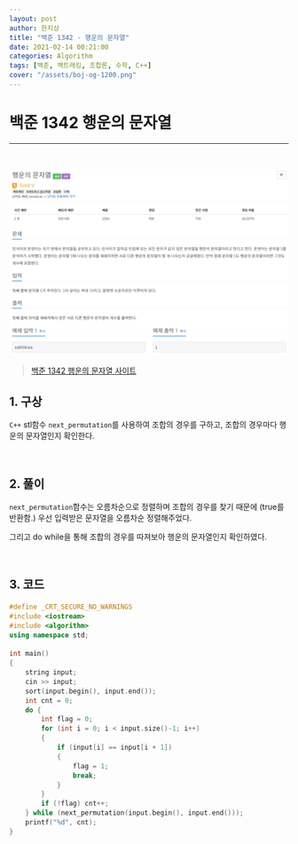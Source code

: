 ```yaml
---
layout: post
author: 한지상
title: "백준 1342 - 행운의 문자열"
date: 2021-02-14 00:21:00
categories: Algorithm
tags: [백준, 백트래킹, 조합론, 수학, C++]
cover: "/assets/boj-og-1200.png"
---
```


# 백준 1342 행운의 문자열
---
<br>

<a href="/assets/캡처_2021_02_14_00_25_35.png">![](/assets/캡처_2021_02_14_00_25_35.png)</a>

> [백준 1342 행운의 문자열 사이트](https://www.acmicpc.net/problem/1342)


## 1. 구상

`C++` stl함수 `next_permutation`를 사용하여 조합의 경우를 구하고, 조합의 경우마다 행운의 문자열인지 확인한다.

<br>

## 2. 풀이

`next_permutation`함수는 오름차순으로 정렬하며 조합의 경우를 찾기 때문에 (true를 반환함.) 우선 입력받은 문자열을 오름차순 정렬해주었다.

그리고 do while을 통해 조합의 경우를 따져보아 행운의 문자열인지 확인하였다.

<br>

## 3. 코드

```c++
#define _CRT_SECURE_NO_WARNINGS
#include <iostream>
#include <algorithm>
using namespace std;

int main()
{
	string input;
	cin >> input;
	sort(input.begin(), input.end());
	int cnt = 0;
	do {
		int flag = 0;
		for (int i = 0; i < input.size()-1; i++)
		{
			if (input[i] == input[i + 1])
			{
				flag = 1;
				break;
			}
		}
		if (!flag) cnt++;
	} while (next_permutation(input.begin(), input.end()));
	printf("%d", cnt);
}
```